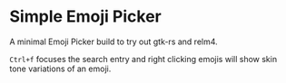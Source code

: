 # Simple Emoji Picker

A minimal Emoji Picker build to try out gtk-rs and relm4.

`Ctrl+f` focuses the search entry and right clicking emojis
will show skin tone variations of an emoji.
